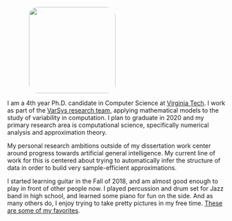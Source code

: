 
<p align="left" style="margin-left: min(10vw, 50px)">
  <img src="https://avatars1.githubusercontent.com/u/7769932?s=460&v=4" width="200" style="border-radius:10%">
</p>

I am a 4th year Ph.D. candidate in Computer Science at [Virginia Tech](https://vt.edu). I work as part of the [VarSys research team](http://varsys.cs.vt.edu), applying mathematical models to the study of variability in computation. I plan to graduate in 2020 and my primary research area is computational science, specifically numerical analysis and approximation theory.

My personal research ambitions outside of my dissertation work center around progress towards artificial general intelligence. My current line of work for this is centered about trying to automatically infer the structure of data in order to build very sample-efficient approximations.

I started learning guitar in the Fall of 2018, and am almost good enough to play in front of other people now. I played percussion and drum set for Jazz band in high school, and learned some piano for fun on the side. And as many others do, I enjoy trying to take pretty pictures in my free time. [These are some of my favorites](https://www.icloud.com/sharedalbum/#B0JGWZuqDpCayQ).
